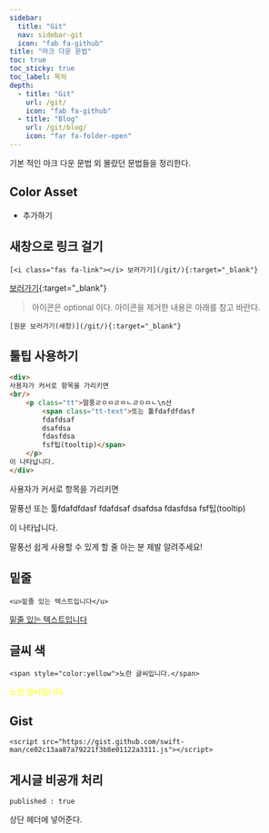 ```yaml
---
sidebar:
  title: "Git"
  nav: sidebar-git
  icon: "fab fa-github"
title: "마크 다운 문법"
toc: true
toc_sticky: true
toc_label: 목차
depth: 
  - title: "Git"
    url: /git/
    icon: "fab fa-github"
  - title: "Blog"
    url: /git/blog/
    icon: "far fa-folder-open"
---
```


기본 적인 마크 다운 문법 외 몰랐던 문법들을 정리한다.  

## Color Asset
- 추가하기

## 새창으로 링크 걸기
```
[<i class="fas fa-link"></i> 보러가기](/git/){:target="_blank"}
```
[<i class="fas fa-link"></i> 보러가기](/git/){:target="_blank"}

>아이콘은 optional 이다. 아이콘을 제거한 내용은 아래를 참고 바란다.
```
[원문 보러가기(새창)](/git/){:target="_blank"}
```

## 툴팁 사용하기
```html
<div>
사용자가 커서로 항목을 가리키면 
<br/>
    <p class="tt">말풍ㄹㅇㅁㄹㅁㄴㄹㅇㅁㄴ\n선 
        <span class="tt-text">또는 툴fdafdfdasf
        fdafdsaf
        dsafdsa
        fdasfdsa
        fsf팁(tooltip)</span>
    </p>
이 나타납니다.
</div>
```

<div>사용자가 커서로 항목을 
가리키면 <p class="tt">말풍선 <span class="tt-text">또는 툴fdafdfdasf
fdafdsaf
dsafdsa
fdasfdsa
fsf팁(tooltip)</span></p>이 나타납니다.</div>


말풍선 쉽게 사용할 수 있게 할 줄 아는 분 제발 알려주세요!

## 밑줄
```
<u>밑줄 있는 텍스트입니다</u>
```
<u>밑줄 있는 텍스트입니다</u>

## 글씨 색
```
<span style="color:yellow">노란 글씨입니다.</span>
```
<span style="color:yellow">노란 글씨입니다.</span>

## Gist
```
<script src="https://gist.github.com/swift-man/ce02c13aa87a79221f3b8e01122a3311.js"></script>
```
<script src="https://gist.github.com/swift-man/ce02c13aa87a79221f3b8e01122a3311.js"></script>

## 게시글 비공개 처리
```
published : true
```
상단 헤더에 넣어준다.
